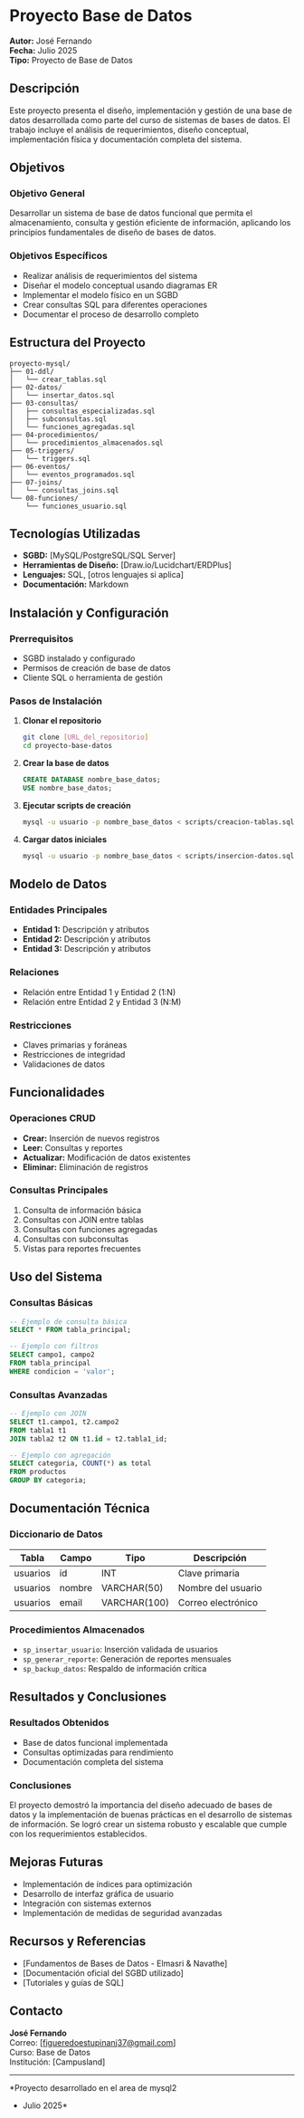 # Proyecto Base de Datos

**Autor:** José Fernando  
**Fecha:** Julio 2025  
**Tipo:** Proyecto de Base de Datos  

## Descripción

Este proyecto presenta el diseño, implementación y gestión de una base de datos desarrollada como parte del curso de sistemas de bases de datos. El trabajo incluye el análisis de requerimientos, diseño conceptual, implementación física y documentación completa del sistema.

## Objetivos

### Objetivo General
Desarrollar un sistema de base de datos funcional que permita el almacenamiento, consulta y gestión eficiente de información, aplicando los principios fundamentales de diseño de bases de datos.

### Objetivos Específicos
- Realizar análisis de requerimientos del sistema
- Diseñar el modelo conceptual usando diagramas ER
- Implementar el modelo físico en un SGBD
- Crear consultas SQL para diferentes operaciones
- Documentar el proceso de desarrollo completo

## Estructura del Proyecto

```
proyecto-mysql/
├── 01-ddl/
│   └── crear_tablas.sql
├── 02-datos/
│   └── insertar_datos.sql  
├── 03-consultas/
│   ├── consultas_especializadas.sql
│   ├── subconsultas.sql
│   └── funciones_agregadas.sql
├── 04-procedimientos/
│   └── procedimientos_almacenados.sql
├── 05-triggers/
│   └── triggers.sql
├── 06-eventos/
│   └── eventos_programados.sql
├── 07-joins/
│   └── consultas_joins.sql
└── 08-funciones/
    └── funciones_usuario.sql
```

## Tecnologías Utilizadas

- **SGBD:** [MySQL/PostgreSQL/SQL Server]
- **Herramientas de Diseño:** [Draw.io/Lucidchart/ERDPlus]
- **Lenguajes:** SQL, [otros lenguajes si aplica]
- **Documentación:** Markdown

## Instalación y Configuración

### Prerrequisitos
- SGBD instalado y configurado
- Permisos de creación de base de datos
- Cliente SQL o herramienta de gestión

### Pasos de Instalación

1. **Clonar el repositorio**
   ```bash
   git clone [URL_del_repositorio]
   cd proyecto-base-datos
   ```

2. **Crear la base de datos**
   ```sql
   CREATE DATABASE nombre_base_datos;
   USE nombre_base_datos;
   ```

3. **Ejecutar scripts de creación**
   ```bash
   mysql -u usuario -p nombre_base_datos < scripts/creacion-tablas.sql
   ```

4. **Cargar datos iniciales**
   ```bash
   mysql -u usuario -p nombre_base_datos < scripts/insercion-datos.sql
   ```

## Modelo de Datos

### Entidades Principales
- **Entidad 1:** Descripción y atributos
- **Entidad 2:** Descripción y atributos
- **Entidad 3:** Descripción y atributos

### Relaciones
- Relación entre Entidad 1 y Entidad 2 (1:N)
- Relación entre Entidad 2 y Entidad 3 (N:M)

### Restricciones
- Claves primarias y foráneas
- Restricciones de integridad
- Validaciones de datos

## Funcionalidades

### Operaciones CRUD
- **Crear:** Inserción de nuevos registros
- **Leer:** Consultas y reportes
- **Actualizar:** Modificación de datos existentes
- **Eliminar:** Eliminación de registros

### Consultas Principales
1. Consulta de información básica
2. Consultas con JOIN entre tablas
3. Consultas con funciones agregadas
4. Consultas con subconsultas
5. Vistas para reportes frecuentes

## Uso del Sistema

### Consultas Básicas
```sql
-- Ejemplo de consulta básica
SELECT * FROM tabla_principal;

-- Ejemplo con filtros
SELECT campo1, campo2 
FROM tabla_principal 
WHERE condicion = 'valor';
```

### Consultas Avanzadas
```sql
-- Ejemplo con JOIN
SELECT t1.campo1, t2.campo2
FROM tabla1 t1
JOIN tabla2 t2 ON t1.id = t2.tabla1_id;

-- Ejemplo con agregación
SELECT categoria, COUNT(*) as total
FROM productos
GROUP BY categoria;
```

## Documentación Técnica

### Diccionario de Datos
| Tabla | Campo | Tipo | Descripción |
|-------|-------|------|-------------|
| usuarios | id | INT | Clave primaria |
| usuarios | nombre | VARCHAR(50) | Nombre del usuario |
| usuarios | email | VARCHAR(100) | Correo electrónico |

### Procedimientos Almacenados
- `sp_insertar_usuario`: Inserción validada de usuarios
- `sp_generar_reporte`: Generación de reportes mensuales
- `sp_backup_datos`: Respaldo de información crítica

## Resultados y Conclusiones

### Resultados Obtenidos
- Base de datos funcional implementada
- Consultas optimizadas para rendimiento
- Documentación completa del sistema

### Conclusiones
El proyecto demostró la importancia del diseño adecuado de bases de datos y la implementación de buenas prácticas en el desarrollo de sistemas de información. Se logró crear un sistema robusto y escalable que cumple con los requerimientos establecidos.

## Mejoras Futuras

- Implementación de índices para optimización
- Desarrollo de interfaz gráfica de usuario
- Integración con sistemas externos
- Implementación de medidas de seguridad avanzadas

## Recursos y Referencias

- [Fundamentos de Bases de Datos - Elmasri & Navathe]
- [Documentación oficial del SGBD utilizado]
- [Tutoriales y guías de SQL]

## Contacto

**José Fernando**  
Correo: [figueredoestupinanj37@gmail.com]  
Curso: Base de Datos  
Institución: [Campusland]

---

*Proyecto desarrollado en el area de mysql2
- Julio 2025*
